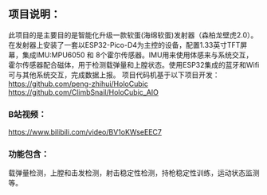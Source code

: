 ## 项目说明：
此项目的是主要目的是智能化升级一款软蛋(海绵软蛋)发射器（森柏龙壁虎2.0）。 在发射器上安装了一套以ESP32-Pico-D4为主控的设备，配置1.33英寸TFT屏幕，集成IMU:MPU6050 和 8个霍尔传感器。IMU用来使用体感来与系统交互，霍尔传感器配合磁体，用于检测载弹量和上膛状态。使用ESP32集成的蓝牙和Wifi可与其他系统交互，完成数据上报。
项目代码机基于以下项目开发：
https://github.com/peng-zhihui/HoloCubic 
https://github.com/ClimbSnail/HoloCubic_AIO

### B站视频：
https://www.bilibili.com/video/BV1oKWseEEC7 

### 功能包含：
载弹量检测，上膛和击发检测，射击稳定性检测，持枪稳定性训练，运动状态监测 等。



